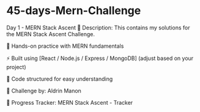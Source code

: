# 45-days-Mern-Challenge
Day 1 - MERN Stack Ascent 🚀
Description:
This contains my solutions for the MERN Stack Ascent Challenge.

🌱 Hands-on practice with MERN fundamentals

⚡ Built using [React / Node.js / Express / MongoDB] (adjust based on your project)

📂 Code structured for easy understanding

🔗 Challenge by: Aldrin Manon

🔗 Progress Tracker: MERN Stack Ascent - Tracker
